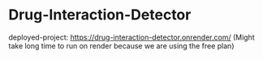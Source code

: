 ﻿# Drug-Interaction-Detector

deployed-project: https://drug-interaction-detector.onrender.com/
(Might take long time to run on render because we are using the free plan)

